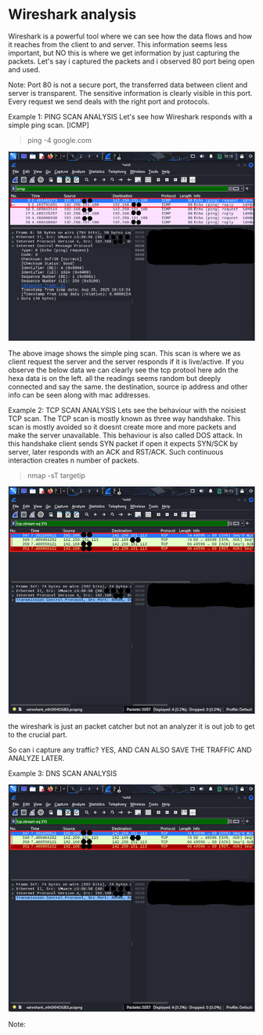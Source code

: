 # Wireshark analysis

Wireshark is a powerful tool where we can see how the data flows and how it reaches from the client to and server. This information seems less important, but NO this is where we get information by just capturing the packets. Let's say i captured the packets and i observed 80 port being open and used.

Note: Port 80 is not a secure port, the transferred data between client and server is transparent. The sensitive information is clearly visible in this port. Every request we send deals with the right port and protocols.

Example 1: PING SCAN ANALYSIS
Let's see how Wireshark responds with a simple ping scan. [ICMP]

> ping -4 google.com

![Wireshark example](https://github.com/WEAREJAM/Kickstart_at_ElevateLabs-WiresharkAnalysis/blob/main/assets/sample1.png?raw=true)

The above image shows the simple ping scan. This scan is where we as client request the server and the server responds if it is live/active. 
If you observe the below data we can clearly see the tcp protool here adn the hexa data is on the left. all the readings seems random but deeply connected and say the same. the destination, source ip address and other info can be seen along with mac addresses. 

Example 2: TCP SCAN ANALYSIS
Lets see the behaviour with the noisiest TCP scan. The TCP scan is mostly known as three way handshake. This scan is mostly avoided so it doesnt create more and more packets and make the server unavailable. This behaviour is also called DOS attack. 
In this handshake client sends SYN packet if open it expects SYN/SCK by server, later responds with an ACK and RST/ACK. Such continuous interaction creates n number of packets.

> nmap -sT targetip

![Wireshark example](https://github.com/WEAREJAM/Kickstart_at_ElevateLabs-WiresharkAnalysis/blob/main/assets/sample2.png?raw=true)

the wireshark is just an packet catcher but not an analyzer it is out job to get to the crucial part. 

So can i capture any traffic? YES, AND CAN ALSO SAVE THE TRAFFIC AND ANALYZE LATER.

Example 3: DNS SCAN ANALYSIS

![Wireshark example](https://github.com/WEAREJAM/Kickstart_at_ElevateLabs-WiresharkAnalysis/blob/main/assets/sample2.png?raw=true) 

Note: 




